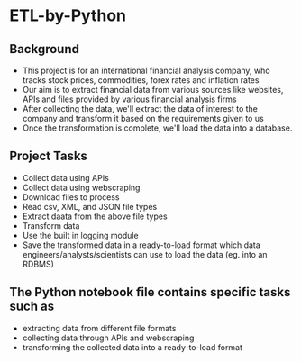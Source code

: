 # ETL-by-Python
## Background
* This project is for an international financial analysis company, who tracks stock prices, commodities, forex rates and inflation rates
* Our aim is to extract financial data from various sources like websites, APIs and files provided by various financial analysis firms
* After collecting the data, we'll extract the data of interest to the company and transform it based on the requirements given to us
* Once the transformation is complete, we'll load the data into a database.

## Project Tasks
* Collect data using APIs
* Collect data using webscraping
* Download files to process
* Read csv, XML, and JSON file types
* Extract daata from the above file types
* Transform data
* Use the built in logging module
* Save the transformed data in a ready-to-load format which data engineers/analysts/scientists can use to load the data (eg. into an RDBMS)

## The Python notebook file contains specific tasks such as 
* extracting data from different file formats
* collecting data through APIs and webscraping
* transforming the collected data into a ready-to-load format
